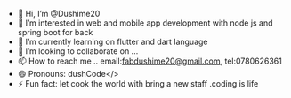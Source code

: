 - 👋 Hi, I’m @Dushime20
- 👀 I’m interested in web and mobile app development with node js and spring boot for back
- 🌱 I’m currently learning on flutter and dart language
- 💞️ I’m looking to collaborate on ...
- 📫 How to reach me .. email:fabdushime20@gmail.com, tel:0780626361
- 😄 Pronouns: dushCode</>
- ⚡ Fun fact: let cook the world with bring a new staff .coding is life

<!---
Dushime20/Dushime20 is a ✨ special ✨ repository because its `README.md` (this file) appears on your GitHub profile.
You can click the Preview link to take a look at your changes.
--->
